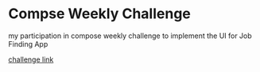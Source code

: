 # Compse Weekly Challenge

my participation in compose weekly challenge to implement the UI for Job Finding App

[challenge link](https://www.reddit.com/r/androiddev/comments/14rsfvm/selflearning_join_weekly_compose_challenge/)

